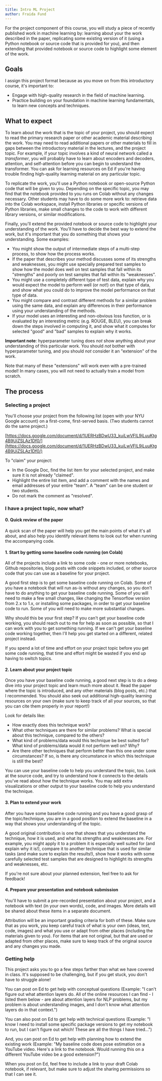 ```yaml
---
title: Intro ML Project
author: Fraida Fund
---
```


For the project component of this course, you will study a piece of recently published work in machine learning by: learning about your the work described in the paper, replicating some existing version of it (using a Python notebook or source code that is provided for you), and then extending that provided notebook or source code to highlight some element of the work.

## Goals

I assign this project format because as you move on from this introductory course, it's important to:

* Engage with high-quality research in the field of machine learning.
* Practice building on your foundation in machine learning fundamentals, to learn new concepts and techniques.

## What to expect

To learn about the work that is the topic of your project, you should expect to read the primary research paper or other academic material describing the work. You may need to read additional papers or other materials to fill in gaps between the introductory material in the lectures, and the project topic. For example, if your topic involves a kind of neural network called a _transformer_, you will probably have to learn about encoders and decoders, attention, and self-attention before you can begin to understand the transformer. You can ask for learning resources on Ed if you're having trouble finding high-quality learning material on any particular topic.

To replicate the work, you'll use a Python notebook or open-source Python code that will be given to you. Depending on the specific topic, you may find that the notebook provided to you runs on Colab without any changes necessary. Other students may have to do some more work to: retrieve data into the Colab workspace, install Python libraries or specific versions of Python libraries, make small changes to the code to work with different library versions, or similar modifications. 

Finally, you'll extend the provided notebook or source code to highlight your understanding of the work. You'll have to decide the best way to extend the work, but it's important that you do something that shows your understanding. Some examples:

* You might show the output of intermediate steps of a multi-step process, to show how the process works.
* If the paper that describes your method discusses some of its strengths and weaknesses, you might use specially prepared test samples to show how the model does well on test samples that fall within its "strengths" and poorly on test samples that fall within its "weaknesses". 
* You might use a completely different type of test data, explain why you would expect the model to perform well (or not!) on that type of data, and show what you could do to improve the model performance on that type of data.
* You might compare and contrast different methods for a similar problem using the same data, and explain any differences in their performance using your understanding of the methods.
* If your model uses an interesting and non-obvious loss function, or is evaluated by an interesting metric (e.g. ROUGE, BLEU), you can break down the steps involved in computing it, and show what it computes for selected "good" and "bad" samples to explain why it works.

**Important note**: hyperparameter tuning does *not* show anything about your understanding of this particular work. You should *not* bother with hyperparameter tuning, and you should *not* consider it an "extension" of the work.

Note that many of these "extensions" will work even with a pre-trained model! In many cases, you will not need to actually train a model from scratch.

## The process

### Selecting a project

You'll choose your project from the following list (open with your NYU Google account) on a first-come, first-served basis. (Two students cannot do the same project.)

[https://docs.google.com/document/d/1UERHzBDwU33_kuiLwVFIL9jLuuKtg4B9UiZSLAz1Df0/](https://docs.google.com/document/d/1UERHzBDwU33_kuiLwVFIL9jLuuKtg4B9UiZSLAz1Df0/)

To "claim" your project:

* In the Google Doc, find the list item for your selected project, and make sure it is not already "claimed".
* Highlight the entire list item, and add a comment with the names and email addresses of your entire "team". A "team" can be one student or two students.
* Do not mark the comment as "resolved".

### I have a project topic, now what?

#### 0. Quick review of the paper

A quick scan of the paper will help you get the main points of what it's all about, and also help you identify relevant items to look out for when running the accompanying code.

#### 1. Start by getting some baseline code running (on Colab)

All of the projects include a link to some code - one or more notebooks, Github repositories, blog posts with code snippets included, or other source code that you can use as a baseline for your project.

A good first step is to get some baseline code running on Colab. Some of you have a notebook that will run as-is without any changes, so you don't have to do anything to get your baseline code running. Some of you will need to make a few small changes, like changing the Tensorflow version from 2.x to 1.x, or installing some packages, in order to get your baseline code to run. Some of you will need to make more substantial changes. 

Why should this be your first step? If you can't get your baseline code working, you should reach out to me for help as soon as possible, so that I can work with you to get something running. If we can't get your baseline code working together, then I'll help you get started on a different, related project instead.

If you spend a lot of time and effort on your project topic before you get some code running, that time and effort might be wasted if you end up having to switch topics.

#### 2. Learn about your project topic

Once you have your baseline code running, a good next step is to do a deep dive into your project topic and learn much more about it. Read the paper where the topic is introduced, and any other materials (blog posts, etc.) that I recommended. You should also seek out additional high-quality learning resources on your own (make sure to keep track of all your sources, so that you can cite them properly in your report!)

Look for details like:

* How exactly does this technique work?
* What other techniques are there for similar problems? What is special about this technique, compared to the others?
* What kind of problems/data would this technique be best suited for? What kind of problems/data would it not perform well on? Why?
* Are there other techniques that perform better than this one under some circumstances? If so, is there any circumstance in which this technique is still the best?

You can use your baseline code to help you understand the topic, too. Look at the source code, and try to understand how it connects to the details you've read about how the technique works. You may add extra visualizations or other output to your baseline code to help you understand the technique.

#### 3. Plan to extend your work

After you have some baseline code running and you have a good grasp of the topic/technique, you are in a good position to extend the baseline in a way that shows your understanding of the topic.

A good original contribution is one that shows that you understand the technique, how it is used, and what its strengths and weaknesses are. For example, you might apply it to a problem it is especially well suited for (and explain why it is!), compare it to another technique that is used for similar tasks (and make sure to explain the results!), show how it works with some carefully selected test samples that are designed to highlight its strengths and weaknesses, etc.

If you're not sure about your planned extension, feel free to ask for feedback!

#### 4. Prepare your presentation and notebook submission

You'll have to submit a pre-recorded presentation about your project, and a notebook with text (in your own words), code, and images. More details will be shared about these items in a separate document.

Attribution will be an important grading criteria for both of these. Make sure that as you work, you keep careful track of what is your own (ideas, text, code, images) and what you use or adapt from other places (including the materials given to you). For items that are not original, but that are used or adapted from other places, make sure to keep track of the original source and any changes you made.


### Getting help

This project asks you to go a few steps farther than what we have covered in class. It's supposed to be challenging, but if you get stuck, you don't have to struggle alone! 

You can post on Ed to get help with conceptual questions (Example: "I can't figure out what attention layers do. All of the online resources I can find - I listed them below - are about attention layers for NLP problems, but my problem is about understanding images, and I don't know what attention layers do in that context.")

You can also post on Ed to get help with technical questions (Example: "I know I need to install some specific package versions to get my notebook to run, but I can't figure out which! These are all the things I have tried...")

And, you can post on Ed to get help with planning how to extend the existing work (Example: "My baseline code does pose estimation on a YouTube video. Here's a link to the notebook. Would running this on a different YouTube video be a good extension?")

When you post on Ed, feel free to include a link to your draft Colab notebook, if relevant, but make sure to adjust the sharing permissions so that I can see it.

